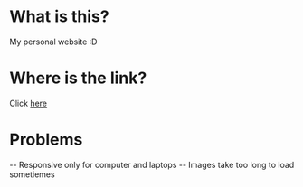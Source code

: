 # What is this?

My personal website :D

# Where is the link?

Click [here](https://ulisses-personal-site.netlify.app)

# Problems

-- Responsive only for computer and laptops
-- Images take too long to load sometiemes
